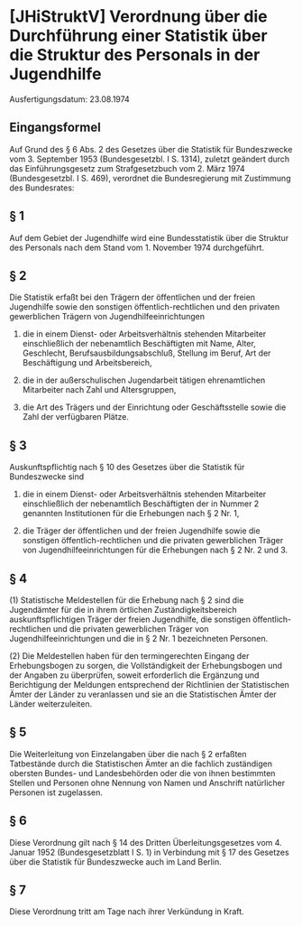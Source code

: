 # [JHiStruktV] Verordnung über die Durchführung einer Statistik über die Struktur des Personals in der Jugendhilfe

Ausfertigungsdatum: 23.08.1974

 

## Eingangsformel

Auf Grund des § 6 Abs. 2 des Gesetzes über die Statistik für Bundeszwecke vom 3. September 1953 (Bundesgesetzbl. I S. 1314), zuletzt geändert durch das Einführungsgesetz zum Strafgesetzbuch vom 2. März 1974 (Bundesgesetzbl. I S. 469), verordnet die Bundesregierung mit Zustimmung des Bundesrates:


## § 1

Auf dem Gebiet der Jugendhilfe wird eine Bundesstatistik über die Struktur des Personals nach dem Stand vom 1. November 1974 durchgeführt.


## § 2

Die Statistik erfaßt bei den Trägern der öffentlichen und der freien Jugendhilfe sowie den sonstigen öffentlich-rechtlichen und den privaten gewerblichen Trägern von Jugendhilfeeinrichtungen

1. die in einem Dienst- oder Arbeitsverhältnis stehenden Mitarbeiter einschließlich der nebenamtlich Beschäftigten mit Name, Alter, Geschlecht, Berufsausbildungsabschluß, Stellung im Beruf, Art der Beschäftigung und Arbeitsbereich,

2. die in der außerschulischen Jugendarbeit tätigen ehrenamtlichen Mitarbeiter nach Zahl und Altersgruppen,

3. die Art des Trägers und der Einrichtung oder Geschäftsstelle sowie die Zahl der verfügbaren Plätze.


## § 3

Auskunftspflichtig nach § 10 des Gesetzes über die Statistik für Bundeszwecke sind

1. die in einem Dienst- oder Arbeitsverhältnis stehenden Mitarbeiter einschließlich der nebenamtlich Beschäftigten der in Nummer 2 genannten Institutionen für die Erhebungen nach § 2 Nr. 1,

2. die Träger der öffentlichen und der freien Jugendhilfe sowie die sonstigen öffentlich-rechtlichen und die privaten gewerblichen Träger von Jugendhilfeeinrichtungen für die Erhebungen nach § 2 Nr. 2 und 3.


## § 4

(1) Statistische Meldestellen für die Erhebung nach § 2 sind die Jugendämter für die in ihrem örtlichen Zuständigkeitsbereich auskunftspflichtigen Träger der freien Jugendhilfe, die sonstigen öffentlich-rechtlichen und die privaten gewerblichen Träger von Jugendhilfeeinrichtungen und die in § 2 Nr. 1 bezeichneten Personen.

(2) Die Meldestellen haben für den termingerechten Eingang der Erhebungsbogen zu sorgen, die Vollständigkeit der Erhebungsbogen und der Angaben zu überprüfen, soweit erforderlich die Ergänzung und Berichtigung der Meldungen entsprechend der Richtlinien der Statistischen Ämter der Länder zu veranlassen und sie an die Statistischen Ämter der Länder weiterzuleiten.


## § 5

Die Weiterleitung von Einzelangaben über die nach § 2 erfaßten Tatbestände durch die Statistischen Ämter an die fachlich zuständigen obersten Bundes- und Landesbehörden oder die von ihnen bestimmten Stellen und Personen ohne Nennung von Namen und Anschrift natürlicher Personen ist zugelassen.


## § 6

Diese Verordnung gilt nach § 14 des Dritten Überleitungsgesetzes vom 4. Januar 1952 (Bundesgesetzblatt I S. 1) in Verbindung mit § 17 des Gesetzes über die Statistik für Bundeszwecke auch im Land Berlin.


## § 7

Diese Verordnung tritt am Tage nach ihrer Verkündung in Kraft.
